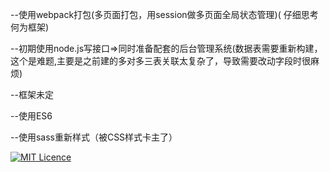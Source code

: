 --使用webpack打包(多页面打包，用session做多页面全局状态管理)( 仔细思考何为框架)

--初期使用node.js写接口=>同时准备配套的后台管理系统(数据表需要重新构建，这个是难题,主要是之前建的多对多三表关联太复杂了，导致需要改动字段时很麻烦)

--框架未定

--使用ES6

--使用sass重新样式（被CSS样式卡主了）


[![MIT Licence](https://badges.frapsoft.com/os/mit/mit.svg?v=103)](https://opensource.org/licenses/mit-license.php)

